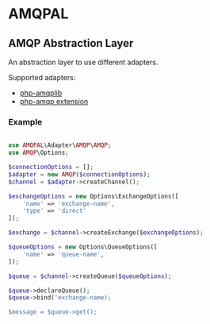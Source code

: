 # AMQPAL

## AMQP Abstraction Layer

An abstraction layer to use different adapters.

Supported adapters:

- [php-amqplib](https://github.com/php-amqplib/php-amqplib)
- [php-amqp extension](https://github.com/pdezwart/php-amqp)

### Example

```php

use AMQPAL\Adapter\AMQP\AMQP;
use AMQP\Options;

$connectionOptions = [];
$adapter = new AMQP($connectionOptions);
$channel = $adapter->createChannel();

$exchangeOptions = new Options\ExchangeOptions([
    'name' => 'exchange-name',
    'type' => 'direct'
]);

$exchange = $channel->createExchange($exchangeOptions);

$queueOptions = new Options\QueueOptions([
    'name' => 'queue-name',
]);

$queue = $channel->createQueue($queueOptions);

$queue->declareQueue();
$queue->bind('exchange-name);

$message = $queue->get();

```
